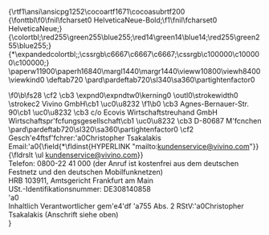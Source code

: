 {\rtf1\ansi\ansicpg1252\cocoartf1671\cocoasubrtf200
{\fonttbl\f0\fnil\fcharset0 HelveticaNeue-Bold;\f1\fnil\fcharset0 HelveticaNeue;}
{\colortbl;\red255\green255\blue255;\red14\green14\blue14;\red255\green255\blue255;}
{\*\expandedcolortbl;;\cssrgb\c6667\c6667\c6667;\cssrgb\c100000\c100000\c100000;}
\paperw11900\paperh16840\margl1440\margr1440\vieww10800\viewh8400\viewkind0
\deftab720
\pard\pardeftab720\sl340\sa360\partightenfactor0

\f0\b\fs28 \cf2 \cb3 \expnd0\expndtw0\kerning0
\outl0\strokewidth0 \strokec2 Vivino GmbH\cb1 \uc0\u8232 
\f1\b0 \cb3 Agnes-Bernauer-Str. 90\cb1 \uc0\u8232 \cb3 c/o Ecovis Wirtschaftstreuhand GmbH Wirtschaftspr\'fcfungsgesellschaft\cb1 \uc0\u8232 \cb3 D-80687 M\'fcnchen\
\pard\pardeftab720\sl320\sa360\partightenfactor0
\cf2 Gesch\'e4ftsf\'fchrer:\'a0Christopher Tsakalakis\
Email:\'a0{\field{\*\fldinst{HYPERLINK "mailto:kundenservice@vivino.com"}}{\fldrslt \ul kundenservice@vivino.com}}\
Telefon: 0800-22 41 000 (der Anruf ist kostenfrei aus dem deutschen Festnetz und den deutschen Mobilfunknetzen)\
HRB 103911, Amtsgericht Frankfurt am Main\
USt.-Identifikationsnummer: DE308140858\
\'a0\
Inhaltlich Verantwortlicher gem\'e4\'df \'a755 Abs. 2 RStV:\'a0Christopher Tsakalakis (Anschrift siehe oben)\
}